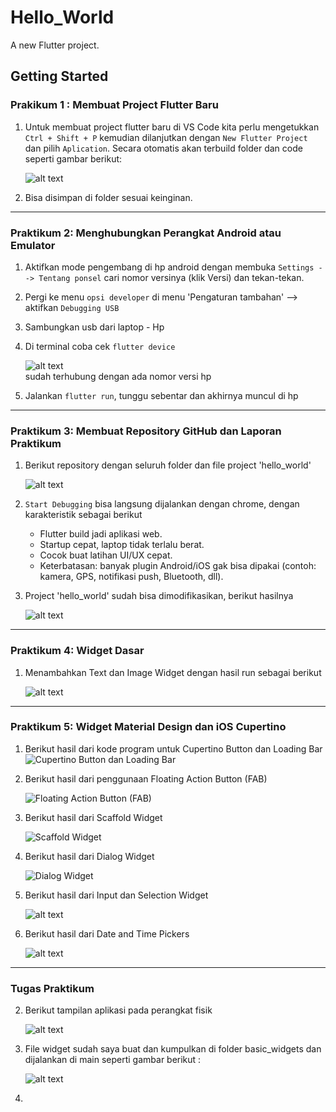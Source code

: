 # Hello_World

A new Flutter project.

## Getting Started
### Prakikum 1 : Membuat Project Flutter Baru
1. Untuk membuat project flutter baru di VS Code kita perlu mengetukkan `Ctrl + Shift + P` kemudian dilanjutkan dengan `New Flutter Project` dan pilih `Aplication`. Secara otomatis akan terbuild folder dan code seperti gambar berikut: 

    ![alt text](images/prak01.png)

2. Bisa disimpan di folder sesuai keinginan. 
<hr>

### Praktikum 2: Menghubungkan Perangkat Android atau Emulator
1. Aktifkan mode pengembang di hp android dengan membuka `Settings --> Tentang ponsel` cari nomor versinya (klik Versi) dan tekan-tekan.
2. Pergi ke menu `opsi developer` di menu 'Pengaturan tambahan' --> aktifkan `Debugging USB`
3. Sambungkan usb dari laptop - Hp
4. Di terminal coba cek `flutter device`

    ![alt text](images/prak02.png) <br> sudah terhubung dengan ada nomor versi hp
5. Jalankan `flutter run`, tunggu sebentar dan akhirnya muncul di hp
<hr>

### Praktikum 3: Membuat Repository GitHub dan Laporan Praktikum
1. Berikut repository dengan seluruh folder dan file project 'hello_world'

    ![alt text](images/prak03.png)

2. `Start Debugging` bisa langsung dijalankan dengan chrome, dengan karakteristik sebagai berikut
    
    - Flutter build jadi aplikasi web.
    - Startup cepat, laptop tidak terlalu berat.
    - Cocok buat latihan UI/UX cepat.
    - Keterbatasan: banyak plugin Android/iOS gak bisa dipakai (contoh: kamera, GPS, notifikasi push, Bluetooth, dll).

3. Project 'hello_world' sudah bisa dimodifikasikan, berikut hasilnya

    ![alt text](images/01.png)
<hr>

### Praktikum 4: Widget Dasar
1. Menambahkan Text dan Image Widget dengan hasil run sebagai berikut

    ![alt text](images/prak04.png)
<hr>

### Praktikum 5: Widget Material Design dan iOS Cupertino
1. Berikut hasil dari kode program untuk Cupertino Button dan Loading Bar
    ![Cupertino Button dan Loading Bar](images/prak05.1.png)

2. Berikut hasil dari penggunaan Floating Action Button (FAB)

    ![Floating Action Button (FAB)](images/prak05.2.png)

3. Berikut hasil dari Scaffold Widget

    ![Scaffold Widget](images/prak05.3.png)

4. Berikut hasil dari Dialog Widget

    ![Dialog Widget](images/prak05.4.png)

5. Berikut hasil dari Input dan Selection Widget

    ![alt text](images/prak05.5.png)

6. Berikut hasil dari Date and Time Pickers

    ![alt text](images/prak05.6.png)

<hr>

### Tugas Praktikum
2. Berikut tampilan aplikasi pada perangkat fisik

    ![alt text](images/tp2.jpg)

3. File widget sudah saya buat dan kumpulkan di folder basic_widgets dan dijalankan di main seperti gambar berikut :

    ![alt text](images/tp3.png)

4. 
